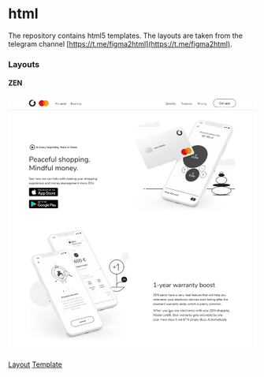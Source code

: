 # html

The repository contains html5 templates. 
The layouts are taken from the telegram channel [https://t.me/figma2html](https://t.me/figma2html).

### Layouts

#### ZEN

![Preview](https://github.com/isemenkov/html/blob/main/zen/ZEN-preview.jpg)

[Layout](https://t.me/figma2html/16) [Template](https://github.com/isemenkov/html)